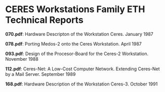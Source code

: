 # CERES Workstations Family ETH Technical Reports

**070.pdf**: Hardware Descripton of the Workstation Ceres. January 1987

**078.pdf**: Porting Medos-2 onto the Ceres Workstation. April 1987

**093.pdf**: Design of the Procesor-Board for the Ceres-2 Workstation. November 1988

**112.pdf**: Ceres-Net: A Low-Cost Computer Network. Extending Ceres-Net by a Mail Server. September 1989

**168.pdf**: Hardware Description of the Workstation Ceres-3. October 1991
